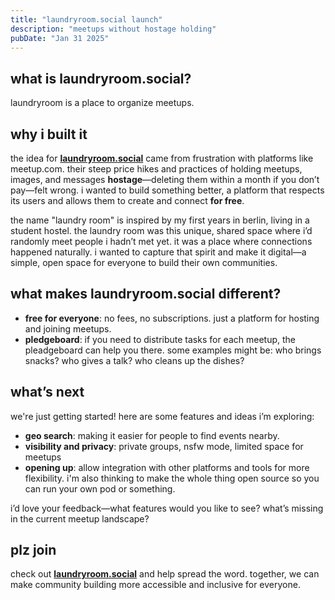 ```yaml
---
title: "laundryroom.social launch"
description: "meetups without hostage holding"
pubDate: "Jan 31 2025"
---
```


## what is laundryroom.social?

laundryroom is a place to organize meetups.

## why i built it

the idea for **[laundryroom.social](https://www.laundryroom.social)** came from
frustration with platforms like meetup.com. their steep price hikes and
practices of holding meetups, images, and messages **hostage**—deleting them
within a month if you don’t pay—felt wrong. i wanted to build something better,
a platform that respects its users and allows them to create and connect **for
free**.

the name "laundry room" is inspired by my first years in berlin, living in a
student hostel. the laundry room was this unique, shared space where i’d
randomly meet people i hadn’t met yet. it was a place where connections
happened naturally. i wanted to capture that spirit and make it digital—a
simple, open space for everyone to build their own communities.

## what makes laundryroom.social different?

- **free for everyone**: no fees, no subscriptions. just a platform for hosting and joining meetups.
- **pledgeboard**: if you need to distribute tasks for each meetup, the pleadgeboard can help you there. some examples might be: who brings snacks? who gives a talk? who cleans up the dishes?

## what’s next

we're just getting started! here are some features and ideas i’m exploring: 

- **geo search**: making it easier for people to find events nearby.
- **visibility and privacy**: private groups, nsfw mode, limited space for meetups
- **opening up**: allow integration with other platforms and tools for more flexibility. i'm also thinking to make the whole thing open source so you can run your own pod or something.

i’d love your feedback—what features would you like to see? what’s missing in the current meetup landscape? 

## plz join

check out **[laundryroom.social](https://www.laundryroom.social)** and help
spread the word. together, we can make community building more accessible and
inclusive for everyone. 
